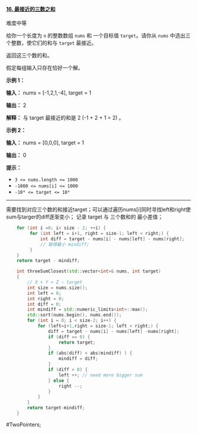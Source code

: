 #### [16. 最接近的三数之和](https://leetcode.cn/problems/3sum-closest/)

难度中等

给你一个长度为 `n` 的整数数组 `nums` 和 一个目标值 `target`。请你从 `nums` 中选出三个整数，使它们的和与 `target` 最接近。

返回这三个数的和。

假定每组输入只存在恰好一个解。

**示例 1：**

**输入：** nums = [-1,2,1,-4], target = 1

**输出：** 2

**解释：** 与 target 最接近的和是 2 (-1 + 2 + 1 = 2) 。

**示例 2：**

**输入：** nums = [0,0,0], target = 1

**输出：** 0

**提示：**

-   `3 <= nums.length <= 1000`
-   `-1000 <= nums[i] <= 1000`
-   `-10⁴ <= target <= 10⁴`
---- ----
需要找到对应三个数的和接近target；可以通过遍历nums[i]同时寻找left和right使sum与targer的diff逐渐变小；
记录 target 与 三个数和的 最小差值；
```cpp
    for (int i =0; i< size - 2; ++i) {
         for (int left = i+1, right = size-1; left < right;) {
             int diff = target - nums[i] - nums[left] - nums[right];
             // 取得最小 mindiff;
         }
    }
    return target - mindiff;
```

```cpp
    int threeSumClosest(std::vector<int>& nums, int target)
    {
        // X + Y + Z ~ target
        int size = nums.size();
        int left = 0;
        int right = 0;
        int diff = 0;
        int mindiff = std::numeric_limits<int>::max();
        std::sort(nums.begin(), nums.end());
        for (int i = 0; i < size-2; i++) {
            for (left=i+1,right = size-1; left < right;) {
                diff = target - nums[i] - nums[left] -nums[right];
                if (diff == 0) {
                    return target;
                }
                if (abs(diff) < abs(mindiff) ) {
                    mindiff = diff;
                }
                if (diff > 0) {
                    left ++; // need more bigger sum
                } else {
                    right --;
                }
            }
        }
        return target-mindiff;
    }
```
#TwoPointers;
